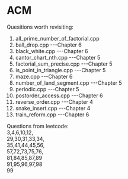 # ACM

Quesitions worth revisiting:<br>
1.  all_prime_number_of_factorial.cpp<br>
2.  ball_drop.cpp ---Chapter 6<br>
3.  black_white.cpp ---Chapter 6<br>
4.  cantor_chart_nth.cpp ---Chapter 5<br>
5.  factorial_sum_precise.cpp ---Chapter 5<br>
6.  is_point_in_triangle.cpp ---Chapter 5<br>
7.  maze.cpp ---Chapter 6<br>
8.  number_of_land_segment.cpp ---Chapter 5<br>
9.  periodic.cpp ---Chapter 5<br>
10. postorder_access.cpp ---Chapter 6<br>
11. reverse_order.cpp ---Chapter 4<br>
12. snake_insert.cpp ---Chapter 4<br>
13. train_reform.cpp ---Chapter 6<br>

Questions from leetcode:<br>
3,4,6,10,12, <br>
29,30,31,33,34, <br>
35,41,44,45,56, <br>
57,72,73,75,76, <br>
81,84,85,87,89 <br>
91,95,96,97,98 <br>
99
